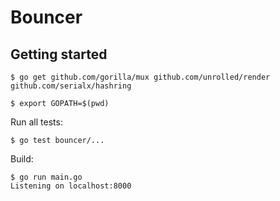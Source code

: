 # Bouncer

## Getting started

    $ go get github.com/gorilla/mux github.com/unrolled/render github.com/serialx/hashring

    $ export GOPATH=$(pwd)

Run all tests:

    $ go test bouncer/...

Build:

    $ go run main.go
    Listening on localhost:8000
